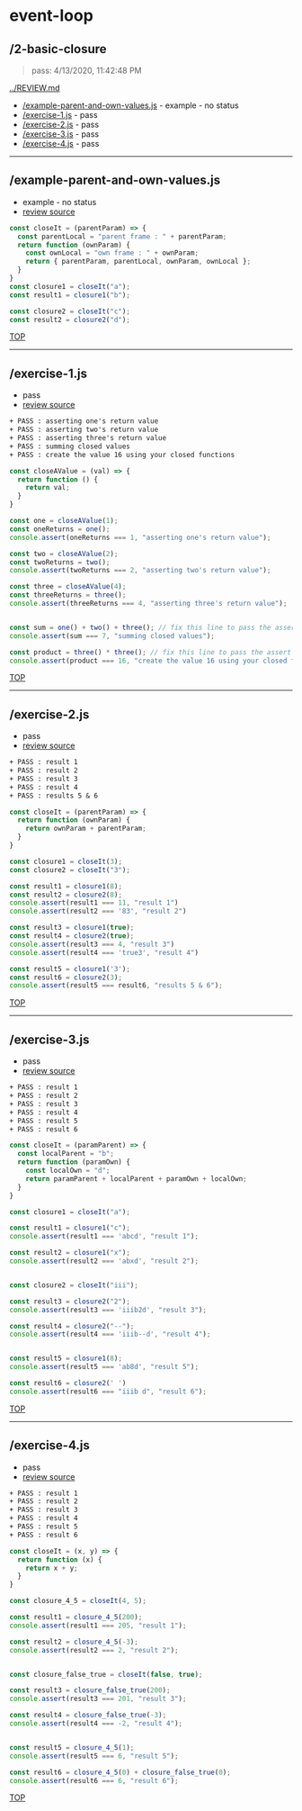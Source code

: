 # event-loop 

## /2-basic-closure


> pass: 4/13/2020, 11:42:48 PM 


[../REVIEW.md](../REVIEW.md)

* [/example-parent-and-own-values.js](#example-parent-and-own-valuesjs) - example - no status
* [/exercise-1.js](#exercise-1js) - pass
* [/exercise-2.js](#exercise-2js) - pass
* [/exercise-3.js](#exercise-3js) - pass
* [/exercise-4.js](#exercise-4js) - pass

---

## /example-parent-and-own-values.js

* example - no status
* [review source](./example-parent-and-own-values.js)

```js
const closeIt = (parentParam) => {
  const parentLocal = "parent frame : " + parentParam;
  return function (ownParam) {
    const ownLocal = "own frame : " + ownParam;
    return { parentParam, parentLocal, ownParam, ownLocal };
  }
}
const closure1 = closeIt("a");
const result1 = closure1("b");

const closure2 = closeIt("c");
const result2 = closure2("d");

```

[TOP](#event-loop)

---

## /exercise-1.js

* pass
* [review source](./exercise-1.js)

```txt
+ PASS : asserting one's return value
+ PASS : asserting two's return value
+ PASS : asserting three's return value
+ PASS : summing closed values
+ PASS : create the value 16 using your closed functions
```

```js
const closeAValue = (val) => {
  return function () {
    return val;
  }
}

const one = closeAValue(1);
const oneReturns = one();
console.assert(oneReturns === 1, "asserting one's return value");

const two = closeAValue(2);
const twoReturns = two();
console.assert(twoReturns === 2, "asserting two's return value");

const three = closeAValue(4);
const threeReturns = three();
console.assert(threeReturns === 4, "asserting three's return value");


const sum = one() + two() + three(); // fix this line to pass the assert
console.assert(sum === 7, "summing closed values");

const product = three() * three(); // fix this line to pass the assert
console.assert(product === 16, "create the value 16 using your closed functions");

```

[TOP](#event-loop)

---

## /exercise-2.js

* pass
* [review source](./exercise-2.js)

```txt
+ PASS : result 1
+ PASS : result 2
+ PASS : result 3
+ PASS : result 4
+ PASS : results 5 & 6
```

```js
const closeIt = (parentParam) => {
  return function (ownParam) {
    return ownParam + parentParam;
  }
}

const closure1 = closeIt(3);
const closure2 = closeIt("3");

const result1 = closure1(8);
const result2 = closure2(8);
console.assert(result1 === 11, "result 1")
console.assert(result2 === '83', "result 2")

const result3 = closure1(true);
const result4 = closure2(true);
console.assert(result3 === 4, "result 3")
console.assert(result4 === 'true3', "result 4")

const result5 = closure1('3');
const result6 = closure2(3);
console.assert(result5 === result6, "results 5 & 6");

```

[TOP](#event-loop)

---

## /exercise-3.js

* pass
* [review source](./exercise-3.js)

```txt
+ PASS : result 1
+ PASS : result 2
+ PASS : result 3
+ PASS : result 4
+ PASS : result 5
+ PASS : result 6
```

```js
const closeIt = (paramParent) => {
  const localParent = "b";
  return function (paramOwn) {
    const localOwn = "d";
    return paramParent + localParent + paramOwn + localOwn;
  }
}

const closure1 = closeIt("a");

const result1 = closure1("c");
console.assert(result1 === 'abcd', "result 1");

const result2 = closure1("x");
console.assert(result2 === 'abxd', "result 2");


const closure2 = closeIt("iii");

const result3 = closure2("2");
console.assert(result3 === 'iiib2d', "result 3");

const result4 = closure2("--");
console.assert(result4 === 'iiib--d', "result 4");


const result5 = closure1(8);
console.assert(result5 === 'ab8d', "result 5");

const result6 = closure2(' ')
console.assert(result6 === "iiib d", "result 6");

```

[TOP](#event-loop)

---

## /exercise-4.js

* pass
* [review source](./exercise-4.js)

```txt
+ PASS : result 1
+ PASS : result 2
+ PASS : result 3
+ PASS : result 4
+ PASS : result 5
+ PASS : result 6
```

```js
const closeIt = (x, y) => {
  return function (x) {
    return x + y;
  }
}

const closure_4_5 = closeIt(4, 5);

const result1 = closure_4_5(200);
console.assert(result1 === 205, "result 1");

const result2 = closure_4_5(-3);
console.assert(result2 === 2, "result 2");


const closure_false_true = closeIt(false, true);

const result3 = closure_false_true(200);
console.assert(result3 === 201, "result 3");

const result4 = closure_false_true(-3);
console.assert(result4 === -2, "result 4");


const result5 = closure_4_5(1);
console.assert(result5 === 6, "result 5");

const result6 = closure_4_5(0) + closure_false_true(0);
console.assert(result6 === 6, "result 6");

```

[TOP](#event-loop)

